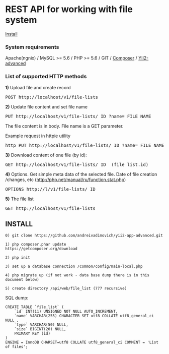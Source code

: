 <h1>REST API for working with file system</h1>

<a href="https://github.com/andreivadimovich/yii2-app-advanced/blob/master/api/README.md#install">Install</a>
   
<h3>System requirements</h3>
Apache(ngnix) / MySQL >= 5.6 / PHP >= 5.6 / GIT / <a href="https://getcomposer.org/download">Composer</a> / <a href="https://github.com/yiisoft/yii2-app-advanced">YII2-advanced</a>

<h3>List of supported HTTP methods</h3>

<b>1)</b> Upload file and create record
<pre>
POST http://localhost/v1/file-lists
</pre>

<b>2)</b> Update file content and set file name
<pre>
PUT http://localhost/v1/file-lists/_ID_?name=_FILE_NAME_
</pre>
The file content is in body. File name is a GET parameter.

Example request in httpie utility
<pre>
http PUT http://localhost/v1/file-lists/_ID_?name=_FILE_NAME_ < '/file/path'
</pre>

<b>3)</b> Download content of one file (by id):
<pre>
GET http://localhost/v1/file-lists/_ID_ (file_list.id)
</pre>

<b>4)</b> Options. Get simple meta data of the selected file. Date of file creation /changes, etc
(http://php.net/manual/ru/function.stat.php)
<pre>
OPTIONS http://l/v1/file-lists/_ID_
</pre>

<b>5)</b> The file list
<pre>
GET http://localhost/v1/file-lists
</pre>


<h2>INSTALL</h2>

```
0) git clone https://github.com/andreivadimovich/yii2-app-advanced.git

1) php composer.phar update 
https://getcomposer.org/download

2) php init 

3) set up a database connection /common/config/main-local.php 

4) php migrate up (if not work - data base dump there is in this document below) 

5) create directory /api/web/file_list (777 recursive)
```

SQL dump:
```
CREATE TABLE `file_list` (
	`id` INT(11) UNSIGNED NOT NULL AUTO_INCREMENT, 
	`name` VARCHAR(255) CHARACTER SET utf8 COLLATE utf8_general_ci NULL , 
	`type` VARCHAR(50) NULL,
	`size` BIGINT(20) NULL,
	PRIMARY KEY (id)
) 
ENGINE = InnoDB CHARSET=utf8 COLLATE utf8_general_ci COMMENT = 'List of files';
```




